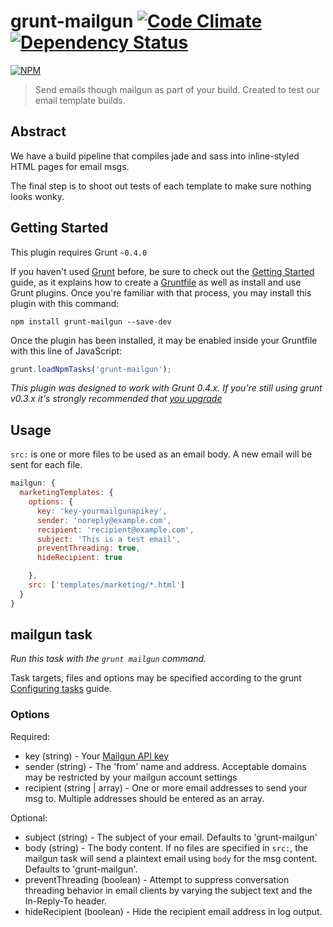 # grunt-mailgun [![Code Climate](https://codeclimate.com/github/markhuge/grunt-mailgun.png)](https://codeclimate.com/github/markhuge/grunt-mailgun) [![Dependency Status](https://gemnasium.com/markhuge/grunt-mailgun.svg)](https://gemnasium.com/markhuge/grunt-mailgun)
[![NPM](https://nodei.co/npm/grunt-mailgun.png?compact=true)](https://nodei.co/npm/grunt-mailgun/)
> Send emails though mailgun as part of your build. Created to test our email template builds.

## Abstract

We have a build pipeline that compiles jade and sass into inline-styled HTML pages for email msgs. 

The final step is to shoot out tests of each template to make sure nothing looks wonky.

## Getting Started
This plugin requires Grunt `~0.4.0`

If you haven't used [Grunt](http://gruntjs.com/) before, be sure to check out the [Getting Started](http://gruntjs.com/getting-started) guide, as it explains how to create a [Gruntfile](http://gruntjs.com/sample-gruntfile) as well as install and use Grunt plugins. Once you're familiar with that process, you may install this plugin with this command:

```shell
npm install grunt-mailgun --save-dev
```

Once the plugin has been installed, it may be enabled inside your Gruntfile with this line of JavaScript:

```js
grunt.loadNpmTasks('grunt-mailgun');
```

*This plugin was designed to work with Grunt 0.4.x. If you're still using grunt v0.3.x it's strongly recommended that [you upgrade](http://gruntjs.com/upgrading-from-0.3-to-0.4)*



## Usage

`src:` is one or more files to be used as an email body. A new email will be sent for each file.

```javascript
mailgun: {
  marketingTemplates: {
    options: {
      key: 'key-yourmailgunapikey',
      sender: 'noreply@example.com',
      recipient: 'recipient@example.com',
      subject: 'This is a test email',
      preventThreading: true,
      hideRecipient: true

    },
    src: ['templates/marketing/*.html']
  }
}
```

## mailgun task
_Run this task with the `grunt mailgun` command._

Task targets, files and options may be specified according to the grunt [Configuring tasks](http://gruntjs.com/configuring-tasks) guide.
### Options

Required:

- key (string) - Your [Mailgun API key](http://documentation.mailgun.com/quickstart.html#authentication)
- sender (string) - The 'from' name and address. Acceptable domains may be restricted by your mailgun account settings
- recipient (string | array) - One or more email addresses to send your msg to. Multiple addresses should be
entered as an array.


Optional:

- subject (string) - The subject of your email. Defaults to 'grunt-mailgun'
- body (string) - The body content. If no files are specified in `src:`, the mailgun task will send a plaintext email
using `body` for the msg content. Defaults to 'grunt-mailgun'.
- preventThreading (boolean) - Attempt to suppress conversation threading behavior in email clients by varying the 
subject text and the In-Reply-To header.
- hideRecipient (boolean) - Hide the recipient email address in log output.
